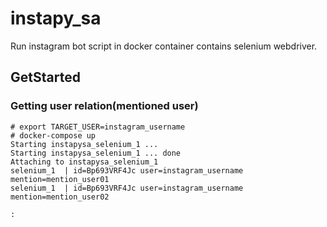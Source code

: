 # instapy_sa

Run instagram bot script in docker container contains selenium webdriver.

## GetStarted

### Getting user relation(mentioned user)

```console
# export TARGET_USER=instagram_username
# docker-compose up
Starting instapysa_selenium_1 ... 
Starting instapysa_selenium_1 ... done
Attaching to instapysa_selenium_1
selenium_1  | id=Bp693VRF4Jc user=instagram_username mention=mention_user01
selenium_1  | id=Bp693VRF4Jc user=instagram_username mention=mention_user02

:

```
